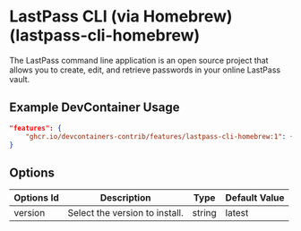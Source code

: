 
# LastPass CLI (via Homebrew) (lastpass-cli-homebrew)

The LastPass command line application is an open source project that allows you to create, edit, and retrieve passwords in your online LastPass vault.

## Example DevContainer Usage

```json
"features": {
    "ghcr.io/devcontainers-contrib/features/lastpass-cli-homebrew:1": {}
}
```

## Options

| Options Id | Description | Type | Default Value |
|-----|-----|-----|-----|
| version | Select the version to install. | string | latest |


